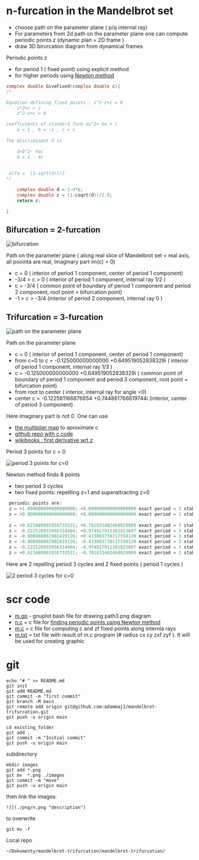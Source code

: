 # n-furcation in the Mandelbrot set

* choose path on the parameter plane ( p/q internal ray)
* For parameters from 2d path on the parameter plane one can compute periodic points z (dynamic plan = 2D frame ) 
* draw 3D birurcation diagram from dynamical frames


Periodic points z 
* for period 1  ( fixed point) using explicit method
* for higher periods using [Newton method](https://github.com/adammaj1/periodic-points-of-complex-quadratic-polynomial-using-newton-method)

```c
complex double GiveFixed(complex double c){
/* 

Equation defining fixed points : z^2-z+c = 0
	z*2+c = z
	z^2-z+c = 0

coefficients of standard form ax^2+ bx + c  
 	a = 1 , b = -1 , c = c
 
The discriminant d is 

	d=b^2- 4ac 
	d = 1 - 4c
	
 
 alfa =  (1-sqrt(d))/2 
*/

	complex double d = 1-4*c;
	complex double z = (1-csqrt(d))/2.0;
	return z;

}

```


## Bifurcation = 2-furcation
![](./images/bifurcation.png "bifurcation") 


Path on the parameter plane ( along real slice of Mandelbrot set = real axis, all poointa are real, Imaginary part im(c) = 0)
* c = 0 ( interior of period 1 component, center of period 1 component)
* -3/4 > c > 0  ( interior of period 1 component, internal ray 1/2 )
* c = -3/4 ( common point of boundary of period 1 component and period 2 component, root point = bifurcation point)
* -1 > c > -3/4 (interior of period 2 component, internal ray 0  )
 



## Trifurcation = 3-furcation 

![](./images/path3.png "path on the parameter plane") 

Path on the parameter plane
* c = 0 ( interior of period 1 component, center of period 1 component)
* from c=0 to c = -0.125000000000000  +0.649519052838329i ( interior of period 1 component, internal ray 1/3 )
* c = -0.125000000000000  +0.649519052838329i ( common point of boundary of period 1 component and period 3 component, root point = bifurcation point)
* from root to center ( interior, internal ray for angle =0)
* center c = -0.122561166876654  +0.744861766619744i (interior,  center of period 3 component)


Here imaginary part is not 0. One can use 
* [the multiplier map](https://en.wikibooks.org/wiki/Fractals/Iterations_in_the_complex_plane/Mandelbrot_set_interior#internal_coordinate_and_multiplier_map) to aproximate c 
* [github repo with c code](https://github.com/adammaj1/multiplier)
* [wikibooks : first derivative wrt z](https://en.wikibooks.org/wiki/Fractals/Mathematics/Derivative#First_derivative_wrt_z)


Period 3 points for c = 0

![](./images/0.png "period 3 points for c=0") 

Newton method finds 8 points
* two period 3 cycles
* two fixed points: repellling z=1 and superattracting z=0

```c
 periodic points are: 
 z = +1.000000000000000000; +0.000000000000000000 exact period = 1 stability = 2.000000000000000000
 z = +0.000000000000000000; +0.000000000000000000 exact period = 1 stability = 0.000000000000000000
 
 z = +0.623489801858733531; +0.781831482468029809 exact period = 3 stability = 8.000000000000000000
 z = -0.222520933956314404; +0.974927912181823607 exact period = 3 stability = 8.000000000000000000
 z = -0.900968867902419126; +0.433883739117558120 exact period = 3 stability = 8.000000000000000000
 z = -0.900968867902419126; -0.433883739117558120 exact period = 3 stability = 8.000000000000000000
 z = -0.222520933956314404; -0.974927912181823607 exact period = 3 stability = 8.000000000000000000
 z = +0.623489801858733531; -0.781831482468029809 exact period = 3 stability = 8.000000000000000000

```

Here are 2 repelling period 3 cycles and 2  fixed points ( period 1 cycles )

![](./images/3_0_cycles.png "2 period 3 cycles for c=0") 


# scr code
* [m.gp](./src/m.gp) - gnuplot bash file for drawing path3.png diagram
* [n.c](./src/n.c) = c file for [finding periodic points using Newton method](https://github.com/adammaj1/periodic-points-of-complex-quadratic-polynomial-using-newton-method)
* [m.c](./src.m.c) = c file for computing c and zf fixed points along internla rays
* [m.txt](./src/m.txt) = txt file with result of m.c program (#  radius cx cy  zxf  zyf ). It will be used for creating graphic 


# git
```git
echo "# " >> README.md
git init
git add README.md
git commit -m "first commit"
git branch -M main
git remote add origin git@github.com:adammaj1/mandelbrot-trifurcation.git
git push -u origin main
```



```git
cd existing_folder
git add .
git commit -m "Initial commit"
git push -u origin main
```


subdirectory

```git
mkdir images
git add *.png
git mv  *.png ./images
git commit -m "move"
git push -u origin main
```

then link the images:

```git
![](./png/n.png "description") 
```


to overwrite

```git
git mv -f 
```

Local repo 
```
~/Dokumenty/mandelbrot-trifurcation/mandelbrot-trifurcation/
```

